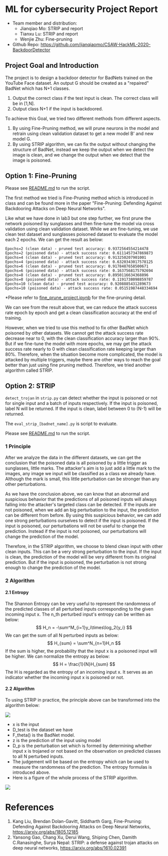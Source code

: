 # ML for cybersecurity Project Report

* Team member and distribution: 
  * Jianqiao Mo: STRIP and report
  * Tianxu Lu: STRIP and report
  * Wenjie Zhu: Fine-pruning
* Github Repo: https://github.com/jianqiaomo/CSAW-HackML-2020-BackdoorDetector

## Project Goal and Introduction

The project is to design a backdoor detector for BadNets trained on the YouTube Face dataset. An output G should be created as a "repaired" BadNet which has N+1 classes. 

1. Output the correct class if the test input is clean. The correct class will be in [1,N].
2. Output class N+1 if the input is backdoored.

To achieve this Goal,  we tried two different methods from different aspects. 

1. By using Fine-Pruning method, we will prune neurons in the model and retrain using clean validation dataset to get a new model B' and new model G. 
2. By using STRIP algorithm, we can fix the output without changing the structure of BadNet, instead we keep the output when we detect the image is clean, and we change the output when we detect that the image is poisoned. 

## Option 1: Fine-Pruning

Please see [README.md](https://github.com/jianqiaomo/CSAW-HackML-2020-BackdoorDetector/blob/master/eval_fine_prune/README.md) 
to run the script.

The first method we tried is Fine-Pruning method which is introduced in class and can be found more in the paper "Fine-Pruning: Defending Against Backdooring Attacks on Deep Neural Networks". 

Like what we have done in lab3 but one step further, we first prune the network poisoned by sunglasses and then fine-tune the model via cross validation using clean validation dataset. While we are fine-tuning, we use clean test dataset and sunglasses poisoned dataset to evaluate the model each 2 epochs. We can get the result as below:

```
Epochs=2 (clean data) - pruned test accuracy: 0.9372564554214478
Epochs=2 (poisoned data) - attack success rate: 0.6111457347869873
Epochs=4 (clean data) - pruned test accuracy: 0.913250207901001
Epochs=4 (poisoned data) - attack success rate: 0.6320343017578125
Epochs=6 (clean data) - pruned test accuracy: 0.9178487658500671
Epochs=6 (poisoned data) - attack success rate: 0.1637568175792694
Epochs=8 (clean data) - pruned test accuracy: 0.8950116634368896
Epochs=8 (poisoned data) - attack success rate: 0.1191738098859787
Epochs=10 (clean data) - pruned test accuracy: 0.9208885431289673
Epochs=10 (poisoned data) - attack success rate: 0.05151987448334694
```

*Please refer to [fine_prune_project.ipynb](https://github.com/jianqiaomo/CSAW-HackML-2020-BackdoorDetector/blob/master/eval_fine_prune/fine_prune_project.ipynb)
for the fine-pruning detail.

We can see from the result above that, we can reduce the attack success rate epoch by epoch and get a clean classification accuracy at the end of training.

However, when we tried to use this method to fix other BadNet which poisoned by other datasets. We cannot get the attack success rate decrease near to 0, with the clean classification accuracy larger than 90%. But if we fine-tune the model with more epochs, we may get the attack success rate nearly to 0 with clean classification rate keeping larger than 80%. Therefore, when the situation become more complicated, the model is attacked by multiple triggers, maybe there are other ways to reach the goal better than just using fine pruning method. Therefore, we tried another algorithm called STRIP. 

## Option 2: STRIP

`detect_trojan` in `strip.py` can detect whether the input is poisoned or not for single input and a batch of inputs respectively. If the input is poisoned, label N will be returned. If the input is clean, label between 0 to (N-1) will be returned.

The `eval_strip_[badnet_name].py` is script to evaluate.

Please see [README.md](https://github.com/jianqiaomo/CSAW-HackML-2020-BackdoorDetector/blob/master/eval_STRIP/README.md) 
to run the script.



### 1 Principle

After we analyze the data in the different datasets, we can get the conclusion that the poisoned data is all poisoned by a little trigger as sunglasses, little marks. The attacker's aim is to just add a little mark to the images, any image we input will be classified as a class we already have. Although the mark is small, this little perturbation can be stronger than any other perturbations. 

As we have the conclusion above, we can know that an abnormal and suspicious behavior that the predictions of all poisoned inputs will always falling into the attacker's targeted class can be detected. If the inputs are not poisoned, when we add an big perturbation to the input, the prediction can be different from before. By using this suspicious behavior, we can add one strong perturbations ourselves to detect if the input is poisoned. If the input is poisoned, our perturbations will not be useful to change the prediction. Instead if the input is not poisoned, our perturbations will change the prediction of the model.

Therefore, in the STRIP algorithm, we choose to blend clean input with other clean inputs. This can be a very strong perturbation to the input. If the input is clean, the prediction of the model will be very different from its original prediction. But if the input is poisoned, the perturbation is not strong enough to change the prediction of the model. 

### 2 Algorithm

#### 2.1 Entropy

The Shannon Entropy can be very useful to represent the randomness of the predicted classes of all perturbed inputs corresponding to the given incoming input x. The n_th perturbed input's entropy can be written as below:
$$
H_n = -\sum^M_{i=1}y_i\times\log_2{y_i}
$$
We can get the sum of all N perturbed inputs as below:
$$
H_{sum} = \sum^N_{n=1}H_n
$$
If the sum is higher, the probability that the input x is a poisoned input will be higher. We can normalize the entropy as below:
$$
H = \frac{1}{N}H_{sum}
$$
The H is regarded as the entropy of an incoming input x. It serves as an indicator whether the incoming input x is poisoned or not. 

#### 2.2 Algorithm

To using STRIP in practice, the principle above can be transformed into the algorithm below:

![](https://github.com/jianqiaomo/CSAW-HackML-2020-BackdoorDetector/blob/master/report/20211222021029.png)

* x is the input
* D_test is the dataset we have
* F_theta() is the BadNet model. 
* z is the prediction of the input using model
* D_p is the perturbation set which is formed by determining whether input x is trojaned or not based on the observation on predicted classes to all N perturbed inputs. 
* The judgement will be based on the entropy which can be used to measure the randomness of the prediction. The entropy formulas is introduced above. 
* Here is a figure of the whole process of the STRIP algorithm. 

![](https://github.com/jianqiaomo/CSAW-HackML-2020-BackdoorDetector/blob/master/report/20211222021035.png)

# References

1. Kang Liu, Brendan Dolan-Gavitt, Siddharth Garg, Fine-Pruning: Defending Against Backdooring Attacks on Deep Neural Networks, https://arxiv.org/abs/1805.12185
2. Yansong Gao, Chang Xu, Derui Wang, Shiping Chen, Damith C.Ranasinghe, Surya Nepal: STRIP: a defense against trojan attacks on deep neural networks, https://arxiv.org/abs/1610.02391
